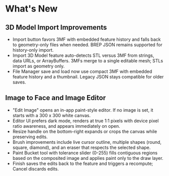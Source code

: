 # What's New

## 3D Model Import Improvements
- Import button favors 3MF with embedded feature history and falls back to geometry-only files when needed. BREP JSON remains supported for history-only import.
- Import 3D Model feature auto-detects STL versus 3MF from strings, data URLs, or ArrayBuffers. 3MFs merge to a single editable mesh; STLs import as geometry only.
- File Manager save and load now use compact 3MF with embedded feature history and a thumbnail. Legacy JSON stays compatible for older saves.

## Image to Face and Image Editor
- "Edit Image" opens an in-app paint-style editor. If no image is set, it starts with a 300 x 300 white canvas.
- Editor UI prefers dark mode, renders at true 1:1 pixels with device pixel ratio awareness, and appears immediately on open.
- Resize handle on the bottom-right expands or crops the canvas while preserving edits.
- Brush improvements include live cursor outline, multiple shapes (round, square, diamond), and an eraser that respects the selected shape.
- Paint Bucket tool with tolerance slider (0-255) fills contiguous regions based on the composited image and applies paint only to the draw layer.
- Finish saves the edits back to the feature and triggers a recompute; Cancel discards edits.
